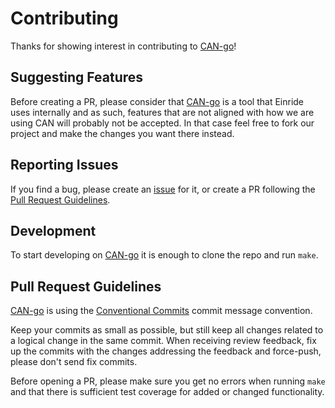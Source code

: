 # Contributing

Thanks for showing interest in contributing to [CAN-go]!

## Suggesting Features

Before creating a PR, please consider that [CAN-go] is a tool that Einride uses
internally and as such, features that are not aligned with how we are using CAN
will probably not be accepted. In that case feel free to fork our project and
make the changes you want there instead.

## Reporting Issues

If you find a bug, please create an
[issue](https://github.com/einride/can-go/issues) for it, or create a PR
following the [Pull Request Guidelines](#pull-request-guidelines).

## Development

To start developing on [CAN-go] it is enough to clone the repo and run `make`.

## Pull Request Guidelines

[CAN-go] is using the
[Conventional Commits](https://www.conventionalcommits.org/) commit message
convention.

Keep your commits as small as possible, but still keep all changes related to a
logical change in the same commit. When receiving review feedback, fix up the
commits with the changes addressing the feedback and force-push, please don't
send fix commits.

Before opening a PR, please make sure you get no errors when running `make` and
that there is sufficient test coverage for added or changed functionality.

[can-go]: https://github.com/xiaoxu5271/can-go
